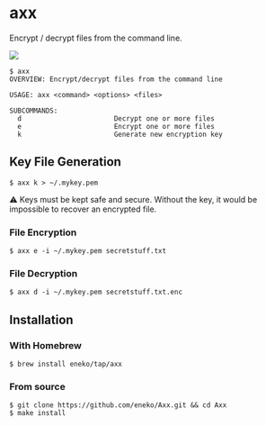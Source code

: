 # axx

Encrypt / decrypt files from the command line.

![](https://cdn-images-1.medium.com/max/1600/1*xaPn6yEq6H_3TNc7ZZkDew.png)

```
$ axx
OVERVIEW: Encrypt/decrypt files from the command line

USAGE: axx <command> <options> <files>

SUBCOMMANDS:
  d                       Decrypt one or more files
  e                       Encrypt one or more files
  k                       Generate new encryption key
```

## Key File Generation

```
$ axx k > ~/.mykey.pem
```

⚠️ Keys must be kept safe and secure. Without the key, it would be impossible to recover an encrypted file.

### File Encryption

```
$ axx e -i ~/.mykey.pem secretstuff.txt
```

### File Decryption

```
$ axx d -i ~/.mykey.pem secretstuff.txt.enc
```

## Installation

### With Homebrew
```
$ brew install eneko/tap/axx
```

### From source
```
$ git clone https://github.com/eneko/Axx.git && cd Axx
$ make install
```
